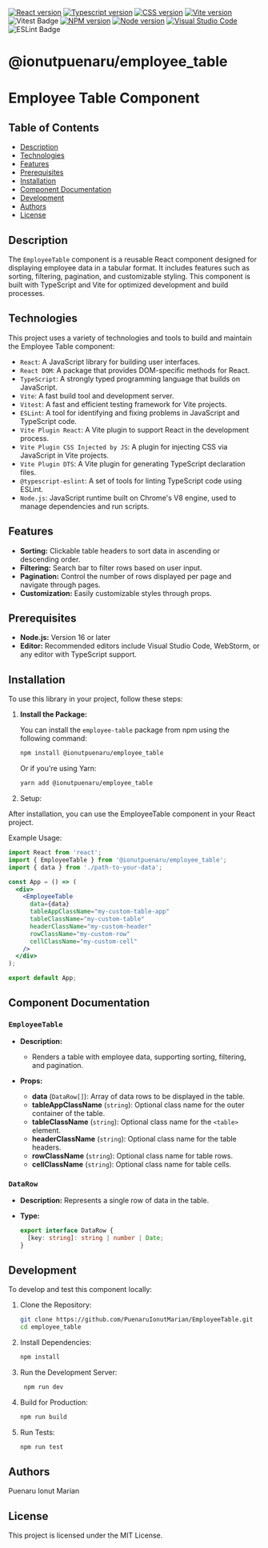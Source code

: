[![React version](https://img.shields.io/badge/React-20232A?style=for-the-badge&logo=react&logoColor=61DAFB)](https://react.dev/) [![Typescript version](https://img.shields.io/badge/TypeScript-007ACC?style=for-the-badge&logo=typescript&logoColor=white)](https://www.typescriptlang.org/) [![CSS version](https://img.shields.io/badge/CSS3-1572B6?style=for-the-badge&logo=css3&logoColor=white)](https://www.w3.org/Style/CSS/#specs) [![Vite version](https://img.shields.io/badge/Vite-B73BFE?style=for-the-badge&logo=vite&logoColor=FFD62E)](https://vitejs.dev/) ![Vitest Badge](https://img.shields.io/badge/Vitest-6E9F18?logo=vitest&logoColor=fff&style=for-the-badge&logo) [![NPM version](https://img.shields.io/badge/npm-CB3837?style=for-the-badge&logo=npm&logoColor=white)](https://www.npmjs.com/) [![Node version](https://img.shields.io/badge/Node%20js-339933?style=for-the-badge&logo=nodedotjs&logoColor=white)](https://nodejs.org/en) [![Visual Studio Code](https://img.shields.io/badge/Visual%20Studio%20Code-0078d7.svg?style=for-the-badge&logo=visual-studio-code&logoColor=white)](https://vitejs.dev/) ![ESLint Badge](https://img.shields.io/badge/ESLint-4B32C3?style=for-the-badge&logo=eslint&logoColor=fff)

# @ionutpuenaru/employee_table

# Employee Table Component

## Table of Contents

* [Description](#description)
* [Technologies](#technologies)
* [Features](#features)
* [Prerequisites](#prerequisites)
* [Installation](#installation)
* [Component Documentation](#documentation)
* [Development](#development)
* [Authors](#authors)
* [License](#license)

## Description

The `EmployeeTable` component is a reusable React component designed for displaying employee data in a tabular format. It includes features such as sorting, filtering, pagination, and customizable styling. This component is built with TypeScript and Vite for optimized development and build processes.

## Technologies
This project uses a variety of technologies and tools to build and maintain the Employee Table component:

* `React`: A JavaScript library for building user interfaces.
* `React DOM`: A package that provides DOM-specific methods for React.
* `TypeScript`: A strongly typed programming language that builds on JavaScript.
* `Vite`: A fast build tool and development server.
* `Vitest`: A fast and efficient testing framework for Vite projects.
* `ESLint`: A tool for identifying and fixing problems in JavaScript and TypeScript code.
* `Vite Plugin React`: A Vite plugin to support React in the development process.
* `Vite Plugin CSS Injected by JS`: A plugin for injecting CSS via JavaScript in Vite projects.
* `Vite Plugin DTS`: A Vite plugin for generating TypeScript declaration files.
* `@typescript-eslint`: A set of tools for linting TypeScript code using ESLint.
* `Node.js`: JavaScript runtime built on Chrome's V8 engine, used to manage dependencies and run scripts.


## Features

- **Sorting:** Clickable table headers to sort data in ascending or descending order.
- **Filtering:** Search bar to filter rows based on user input.
- **Pagination:** Control the number of rows displayed per page and navigate through pages.
- **Customization:** Easily customizable styles through props.

## Prerequisites

- **Node.js:** Version 16 or later
- **Editor:** Recommended editors include Visual Studio Code, WebStorm, or any editor with TypeScript support.

## Installation

To use this library in your project, follow these steps:

1. **Install the Package:**

   You can install the `employee-table` package from npm using the following command:
   ```sh
   npm install @ionutpuenaru/employee_table
   ```

    Or if you're using Yarn:
    ```sh 
    yarn add @ionutpuenaru/employee_table
    ```

2. Setup:

After installation, you can use the EmployeeTable component in your React project.

Example Usage:

```jsx
import React from 'react';
import { EmployeeTable } from '@ionutpuenaru/employee_table';
import { data } from './path-to-your-data';

const App = () => (
  <div>
    <EmployeeTable 
      data={data}
      tableAppClassName="my-custom-table-app"
      tableClassName="my-custom-table"
      headerClassName="my-custom-header"
      rowClassName="my-custom-row"
      cellClassName="my-custom-cell"
    />
  </div>
);

export default App;
```

## Component Documentation

### `EmployeeTable`

- **Description:** 
    - Renders a table with employee data, supporting sorting, filtering, and pagination.

- **Props:**
    - **data** (`DataRow[]`): Array of data rows to be displayed in the table.
    - **tableAppClassName** (`string`): Optional class name for the outer container of the table.
    - **tableClassName** (`string`): Optional class name for the `<table>` element.
    - **headerClassName** (`string`): Optional class name for the table headers.
    - **rowClassName** (`string`): Optional class name for table rows.
    - **cellClassName** (`string`): Optional class name for table cells.

### `DataRow`

- **Description:** Represents a single row of data in the table.

- **Type:**

    ```typescript
    export interface DataRow {
      [key: string]: string | number | Date;
    }
    ```


## Development
To develop and test this component locally:

1. Clone the Repository:
    ```sh 
    git clone https://github.com/PuenaruIonutMarian/EmployeeTable.git
    cd employee_table
    ```

2. Install Dependencies:
    ```sh
    npm install
    ```

3. Run the Development Server:
    ```sh 
     npm run dev
    ```

4. Build for Production:
     ```sh 
     npm run build
     ```

5. Run Tests:
     ```sh 
     npm run test
     ```

## Authors
Puenaru Ionut Marian

## License
This project is licensed under the MIT License.
